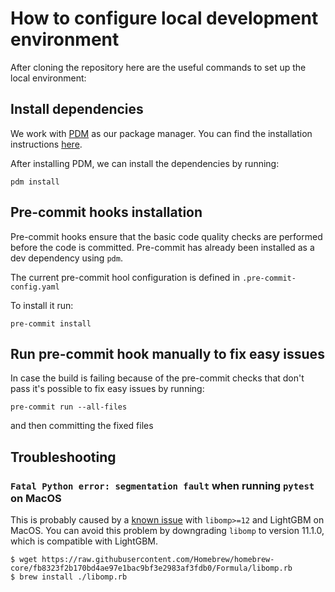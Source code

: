 # How to configure local development environment

After cloning the repository here are the useful commands to set up the local environment:

## Install dependencies

We work with [PDM](https://pdm-project.org/en/latest/) as our package manager. You can find the installation instructions [here](https://pdm-project.org/en/latest/#installation).

After installing PDM, we can install the dependencies by running:

```shell
pdm install
```

## Pre-commit hooks installation
Pre-commit hooks ensure that the basic code quality checks are performed before the code is committed. Pre-commit has already been installed as a dev dependency using `pdm`.

The current pre-commit hool configuration is defined in `.pre-commit-config.yaml`

To install it run:

```shell
pre-commit install
```

## Run pre-commit hook manually to fix easy issues
In case the build is failing because of the pre-commit checks that don't pass it's possible to fix easy issues by running:

```shell
pre-commit run --all-files
```

and then committing the fixed files

## Troubleshooting

### `Fatal Python error: segmentation fault` when running `pytest` on MacOS

This is probably caused by a [known issue](https://github.com/microsoft/LightGBM/issues/4707) with `libomp>=12` and LightGBM on MacOS.
You can avoid this problem by downgrading `libomp` to version 11.1.0, which is compatible with LightGBM.

```shell
$ wget https://raw.githubusercontent.com/Homebrew/homebrew-core/fb8323f2b170bd4ae97e1bac9bf3e2983af3fdb0/Formula/libomp.rb
$ brew install ./libomp.rb
```
